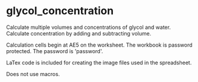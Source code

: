 # glycol_concentration
Calculate multiple volumes and concentrations of glycol and water.
Calculate concentration by adding and subtracting volume.

Calculation cells begin at AE5 on the worksheet.
The workbook is password protected. The password is 'password'.

LaTex code is included for creating the image files used in the spreadsheet.

Does not use macros.
